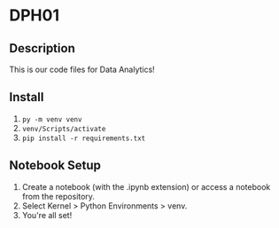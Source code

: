 # DPH01

## Description
This is our code files for Data Analytics!

## Install
1. `py -m venv venv`
2. `venv/Scripts/activate`
3. `pip install -r requirements.txt`

## Notebook Setup
1. Create a notebook (with the .ipynb extension) or access a notebook from the repository.
2. Select Kernel > Python Environments > venv.
3. You're all set!
